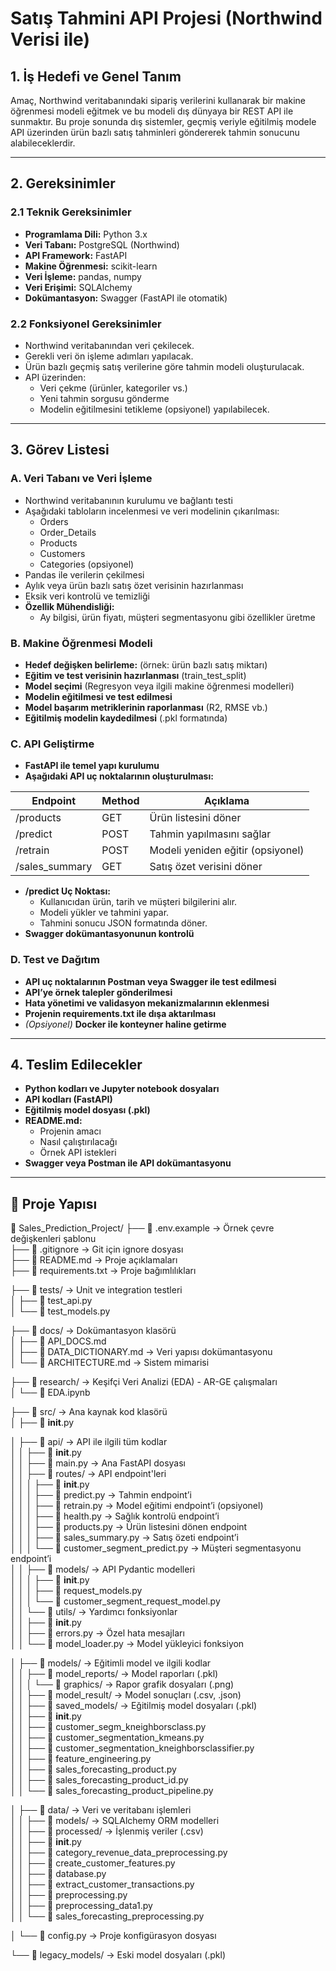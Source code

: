 # Satış Tahmini API Projesi (Northwind Verisi ile)

## 1. İş Hedefi ve Genel Tanım
Amaç, Northwind veritabanındaki sipariş verilerini kullanarak bir makine öğrenmesi modeli eğitmek ve bu modeli dış dünyaya bir REST API ile sunmaktır. Bu proje sonunda dış sistemler, geçmiş veriyle eğitilmiş modele API üzerinden ürün bazlı satış tahminleri göndererek tahmin sonucunu alabileceklerdir.

---

## 2. Gereksinimler

### 2.1 Teknik Gereksinimler
- **Programlama Dili:** Python 3.x
- **Veri Tabanı:** PostgreSQL (Northwind)
- **API Framework:** FastAPI
- **Makine Öğrenmesi:** scikit-learn
- **Veri İşleme:** pandas, numpy
- **Veri Erişimi:** SQLAlchemy
- **Dokümantasyon:** Swagger (FastAPI ile otomatik)

### 2.2 Fonksiyonel Gereksinimler
- Northwind veritabanından veri çekilecek.
- Gerekli veri ön işleme adımları yapılacak.
- Ürün bazlı geçmiş satış verilerine göre tahmin modeli oluşturulacak.
- API üzerinden:
  - Veri çekme (ürünler, kategoriler vs.)
  - Yeni tahmin sorgusu gönderme
  - Modelin eğitilmesini tetikleme (opsiyonel) yapılabilecek.

---

## 3. Görev Listesi

### A. Veri Tabanı ve Veri İşleme
- Northwind veritabanının kurulumu ve bağlantı testi
- Aşağıdaki tabloların incelenmesi ve veri modelinin çıkarılması:
  - Orders
  - Order_Details
  - Products
  - Customers
  - Categories (opsiyonel)
- Pandas ile verilerin çekilmesi
- Aylık veya ürün bazlı satış özet verisinin hazırlanması
- Eksik veri kontrolü ve temizliği
- **Özellik Mühendisliği:**
  - Ay bilgisi, ürün fiyatı, müşteri segmentasyonu gibi özellikler üretme

### B. Makine Öğrenmesi Modeli
- **Hedef değişken belirleme:** (örnek: ürün bazlı satış miktarı)
- **Eğitim ve test verisinin hazırlanması** (train_test_split)
- **Model seçimi** (Regresyon veya ilgili makine öğrenmesi modelleri)
- **Modelin eğitilmesi ve test edilmesi**
- **Model başarım metriklerinin raporlanması** (R2, RMSE vb.)
- **Eğitilmiş modelin kaydedilmesi** (.pkl formatında)

### C. API Geliştirme
- **FastAPI ile temel yapı kurulumu**
- **Aşağıdaki API uç noktalarının oluşturulması:**

| Endpoint          | Method | Açıklama                         |
|------------------|--------|---------------------------------|
| /products       | GET    | Ürün listesini döner         |
| /predict        | POST   | Tahmin yapılmasını sağlar  |
| /retrain        | POST   | Modeli yeniden eğitir (opsiyonel) |
| /sales_summary  | GET    | Satış özet verisini döner |

- **/predict Uç Noktası:**
  - Kullanıcıdan ürün, tarih ve müşteri bilgilerini alır.
  - Modeli yükler ve tahmini yapar.
  - Tahmini sonucu JSON formatında döner.
- **Swagger dokümantasyonunun kontrolü**

### D. Test ve Dağıtım
- **API uç noktalarının Postman veya Swagger ile test edilmesi**
- **API’ye örnek talepler gönderilmesi**
- **Hata yönetimi ve validasyon mekanizmalarının eklenmesi**
- **Projenin requirements.txt ile dışa aktarılması**
- *(Opsiyonel)* **Docker ile konteyner haline getirme**

---

## 4. Teslim Edilecekler
- **Python kodları ve Jupyter notebook dosyaları**
- **API kodları (FastAPI)**
- **Eğitilmiş model dosyası (.pkl)**
- **README.md:**
  - Projenin amacı
  - Nasıl çalıştırılacağı
  - Örnek API istekleri
- **Swagger veya Postman ile API dokümantasyonu**

---
## 📁 Proje Yapısı

📁 Sales_Prediction_Project/
├── 📄 .env.example                      → Örnek çevre değişkenleri şablonu  
├── 📄 .gitignore                       → Git için ignore dosyası  
├── 📄 README.md                        → Proje açıklamaları  
├── 📄 requirements.txt                 → Proje bağımlılıkları  

├── 📁 tests/                           → Unit ve integration testleri  
│   ├── 🧪 test_api.py  
│   └── 🧪 test_models.py  

├── 📁 docs/                            → Dokümantasyon klasörü  
│   ├── 📄 API_DOCS.md  
│   ├── 📄 DATA_DICTIONARY.md           → Veri yapısı dokümantasyonu  
│   └── 📄 ARCHITECTURE.md              → Sistem mimarisi  

├── 📁 research/                        → Keşifçi Veri Analizi (EDA) - AR-GE çalışmaları  
│   └── 📓 EDA.ipynb  

├── 📁 src/                             → Ana kaynak kod klasörü  
│   ├── 📄 __init__.py  

│   ├── 📁 api/                         → API ile ilgili tüm kodlar  
│   │   ├── 📄 __init__.py  
│   │   ├── 🚀 main.py                  → Ana FastAPI dosyası  
│   │   ├── 📁 routes/                  → API endpoint'leri  
│   │   │   ├── 📄 __init__.py  
│   │   │   ├── 📄 predict.py                  → Tahmin endpoint’i  
│   │   │   ├── 📄 retrain.py                  → Model eğitimi endpoint’i (opsiyonel)  
│   │   │   ├── 📄 health.py                   → Sağlık kontrolü endpoint’i  
│   │   │   ├── 📄 products.py                 → Ürün listesini dönen endpoint  
│   │   │   ├── 📄 sales_summary.py            → Satış özeti endpoint’i  
│   │   │   └── 📄 customer_segment_predict.py → Müşteri segmentasyonu endpoint’i  
│   │   ├── 📁 models/                → API Pydantic modelleri  
│   │   │   ├── 📄 __init__.py  
│   │   │   ├── 📄 request_models.py  
│   │   │   └── 📄 customer_segment_request_model.py  
│   │   └── 📁 utils/                 → Yardımcı fonksiyonlar  
│   │       ├── 📄 __init__.py  
│   │       ├── 📄 errors.py                → Özel hata mesajları  
│   │       └── 📄 model_loader.py         → Model yükleyici fonksiyon  

│   ├── 📁 models/                      → Eğitimli model ve ilgili kodlar  
│   │   ├── 📁 model_reports/           → Model raporları (.pkl)  
│   │   │   └── 📁 graphics/            → Rapor grafik dosyaları (.png)  
│   │   ├── 📁 model_result/            → Model sonuçları (.csv, .json)  
│   │   ├── 📁 saved_models/            → Eğitilmiş model dosyaları (.pkl)  
│   │   ├── 📄 __init__.py  
│   │   ├── 📄 customer_segm_kneighborsclass.py  
│   │   ├── 📄 customer_segmentation_kmeans.py  
│   │   ├── 📄 customer_segmentation_kneighborsclassifier.py  
│   │   ├── 📄 feature_engineering.py  
│   │   ├── 📄 sales_forecasting_product.py  
│   │   ├── 📄 sales_forecasting_product_id.py  
│   │   └── 📄 sales_forecasting_product_pipeline.py  

│   ├── 📁 data/                        → Veri ve veritabanı işlemleri  
│   │   ├── 📁 models/                  → SQLAlchemy ORM modelleri  
│   │   ├── 📁 processed/               → İşlenmiş veriler (.csv)  
│   │   ├── 📄 __init__.py  
│   │   ├── 📄 category_revenue_data_preprocessing.py  
│   │   ├── 📄 create_customer_features.py  
│   │   ├── 📄 database.py  
│   │   ├── 📄 extract_customer_transactions.py  
│   │   ├── 📄 preprocessing.py  
│   │   ├── 📄 preprocessing_data1.py  
│   │   └── 📄 sales_forecasting_preprocessing.py  

│   └── 📄 config.py                   → Proje konfigürasyon dosyası  

└── 📁 legacy_models/                  → Eski model dosyaları (.pkl)  

